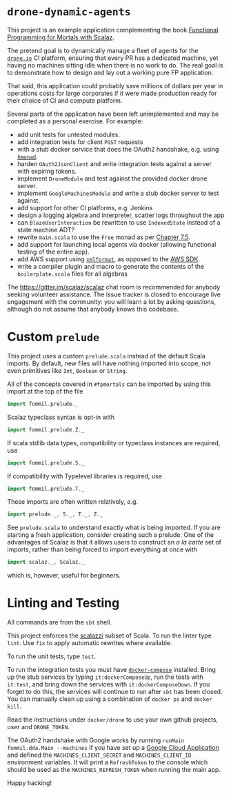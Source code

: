 # `drone-dynamic-agents`

This project is an example application complementing the book [Functional Programming for Mortals with Scalaz](https://leanpub.com/fpmortals).

The pretend goal is to dynamically manage a fleet of agents for the [`drone.io`](https://github.com/drone/drone) CI platform, ensuring that every PR has a dedicated  machine, yet having no machines sitting idle when there is no work to do. The real goal is to demonstrate how to design and lay out a working pure FP application.

That said, this application could probably save millions of dollars per year in operations costs for large corporates if it were made production ready for their choice of CI and compute platform.

Several parts of the application have been left unimplemented and may be completed as a personal exercise. For example:

- add unit tests for untested modules.
- add integration tests for client `POST` requests
- with a stub docker service that does the OAuth2 handshake, e.g. using [`hmonad`](https://github.com/cakesolutions/docker-images-public/tree/master/hmonad).
- harden `OAuth2JsonClient` and write integration tests against a server with expiring tokens.
- implement `DroneModule` and test against the provided docker drone server.
- implement `GoogleMachinesModule` and write a stub docker server to test against.
- add support for other CI platforms, e.g. Jenkins
- design a logging algebra and interpreter, scatter logs throughout the app
- can `BlazeUserInteraction` be rewritten to use `IndexedState` instead of a state machine ADT?
- rewrite `main.scala` to use the `Free` monad as per [Chapter 7.5](https://leanpub.com/fpmortals/read#leanpub-auto-a-free-lunch).
- add support for launching local agents via docker (allowing functional testing of the entire app).
- add AWS support using [`xmlformat`](https://gitlab.com/fommil/scalaz-deriving/tree/master/examples/xmlformat), as opposed to the [AWS SDK](https://aws.amazon.com/developers/getting-started/java/).
- write a compiler plugin and macro to generate the contents of the `boilerplate.scala` files for all algebras

The https://gitter.im/scalaz/scalaz chat room is recommended for anybody seeking volunteer assistance. The issue tracker is closed to encourage live engagement with the community: you will learn a lot by asking questions, although do not assume that anybody knows this codebase.

# Custom `prelude`

This project uses a custom `prelude.scala` instead of the default Scala imports. By default, new files will have nothing imported into scope, not even primitives like `Int`, `Boolean` or `String`.

All of the concepts covered in `#fpmortals` can be imported by using this import at the top of the file

```scala
import fommil.prelude._
```

Scalaz typeclass syntax is opt-in with

```scala
import fommil.prelude.Z._
```

If scala stdlib data types, compatibility or typeclass instances are required, use

```scala
import fommil.prelude.S._
```

If compatibility with Typelevel libraries is required, use

```scala
import fommil.prelude.T._
```

These imports are often written relatively, e.g.

```scala
import prelude._, S._, T._, Z._
```

See `prelude.scala` to understand exactly what is being imported. If you are starting a fresh application, consider creating such a prelude. One of the advantages of Scalaz is that it allows users to construct an *a la carte* set of imports, rather than being forced to import everything at once with

```scala
import scalaz._, Scalaz._
```

which is, however, useful for beginners.

# Linting and Testing

All commands are from the `sbt` shell.

This project enforces the [scalazzi](https://github.com/scalaz/scalazzi) subset of Scala. To run the linter type `lint`. Use `fix` to apply automatic rewrites where available.

To run the unit tests, type `test`.

To run the integration tests you must have [`docker-compose`](https://github.com/docker/compose) installed. Bring up the stub services by typing `it:dockerComposeUp`, run the tests with `it:test`, and bring down the services with `it:dockerComposeDown`. If you forget to do this, the services will continue to run after `sbt` has been closed. You can manually clean up using a combination of `docker ps` and `docker kill`.

Read the instructions under `docker/drone` to use your own github projects, user and `DRONE_TOKEN`.

The OAuth2 handshake with Google works by running `runMain fommil.dda.Main --machines` if you have set up a [Google Cloud Application](https://console.developers.google.com/apis/credentials) and defined the `MACHINES_CLIENT_SECRET` and `MACHINES_CLIENT_ID` environment variables. It will print a `RefreshToken` to the console which should be used as the `MACHINES_REFRESH_TOKEN` when running the main app.

Happy hacking!
